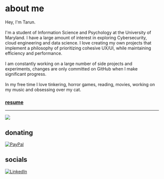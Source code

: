 # about me
Hey, I'm Tarun. <br><br>I'm a student of Information Science and Psychology at the University of Maryland. I have a large amount of interest in exploring Cybersecurity, cloud engineering and data science. I love creating my own projects that implement a philosophy of prioritizing cohesive UX/UI, while maintaining efficiency and performance. <br><br>I am constantly working on a large number of side projects and experiments, changes are only committed on GitHub when l make significant progress.<br><br>In my free time I love tinkering, horror games, reading, movies, working on my music and obsessing over my cat.

### [resume](https://nextcloud.tarungunaseelan.com/s/zgFcg6WaBxde3rs/download/Gunaseelan_resume.pdf)

<!--START_SECTION:waka-->










<!--END_SECTION:waka-->
---
[![](https://visitcount.itsvg.in/api?id=txrunn&icon=0&color=4)](https://visitcount.itsvg.in)
  ## donating
  [![PayPal](https://img.shields.io/badge/PayPal-00457C?style=for-the-badge&logo=paypal&logoColor=white)](https://paypal.me/paypal.me/tarungunaseelan) 
  ## socials
  [![LinkedIn](https://img.shields.io/badge/LinkedIn-%230077B5.svg?logo=linkedin&logoColor=white)](https://linkedin.com/in/https://www.linkedin.com/in/tarungunaseelan/) 
<!---
txrunn/txrunn is a ✨ special ✨ repository because its `README.md` (this file) appears on your GitHub profile.
You can click the Preview link to take a look at your changes.
--->

